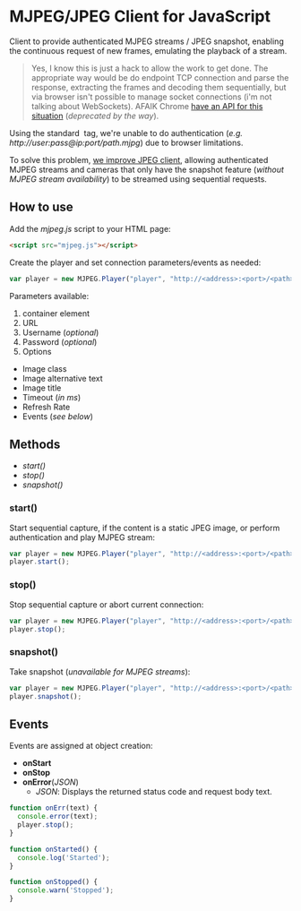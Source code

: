 # MJPEG/JPEG Client for JavaScript

Client to provide authenticated MJPEG streams / JPEG snapshot, enabling the continuous request of new frames, emulating the playback of a stream.

> Yes, I know this is just a hack to allow the work to get done. The appropriate way would be do endpoint TCP connection and parse the response, extracting the frames and decoding them sequentially, but via browser isn't possible to manage socket connections (i'm not talking about WebSockets). AFAIK Chrome [have an API for this situation](https://developer.chrome.com/docs/extensions/reference/sockets_tcp/) (_deprecated by the way_).

Using the standard **<img>** tag, we're unable to do authentication (_e.g. http://user:pass@ip:port/path.mjpg_) due to browser limitations.

To solve this problem, [we improve JPEG client](https://github.com/daleffe/js-jpegclient), allowing authenticated MJPEG streams and cameras that only have the snapshot feature (_without MJPEG stream availability_) to be streamed using sequential requests.

## How to use

Add the *mjpeg.js* script to your HTML page:
```html
<script src="mjpeg.js"></script>
```

Create the player and set connection parameters/events as needed:
```javascript
var player = new MJPEG.Player("player", "http://<address>:<port>/<path>", "<username>", "<password>", {onError:  onErr, onStart: onStarted, onStop: onStopped});
```
Parameters available:
1. container element
2. URL
3. Username (_optional_)
4. Password (_optional_)
5. Options
* Image class
* Image alternative text
* Image title
* Timeout (_in ms_)
* Refresh Rate
* Events (_see below_)

## Methods
* _start()_
* _stop()_
* _snapshot()_

### **start()**
Start sequential capture, if the content is a static JPEG image, or perform authentication and play MJPEG stream:
```javascript
var player = new MJPEG.Player("player", "http://<address>:<port>/<path>", "<username>", "<password>", {onStart: onStarted});
player.start();
```

### **stop()**
Stop sequential capture or abort current connection:
```javascript
var player = new MJPEG.Player("player", "http://<address>:<port>/<path>", "<username>", "<password>", {onStop: onStopped});
player.stop();
```

### **snapshot()**
Take snapshot (_unavailable for MJPEG streams_):
```javascript
var player = new MJPEG.Player("player", "http://<address>:<port>/<path>", "<username>", "<password>", {onError:  onErr, onStart: onStarted, onStop: onStopped});
player.snapshot();
```

## Events
Events are assigned at object creation:
* **onStart**
* **onStop**
* **onError**(_JSON_)
  * _JSON_: Displays the returned status code and request body text.

```javascript
function onErr(text) {
  console.error(text);
  player.stop();
}

function onStarted() {
  console.log('Started');
}

function onStopped() {
  console.warn('Stopped');
}
```